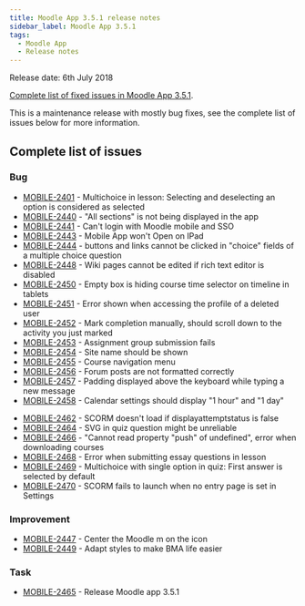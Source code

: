 ```yaml
---
title: Moodle App 3.5.1 release notes
sidebar_label: Moodle App 3.5.1
tags:
  - Moodle App
  - Release notes
---
```


Release date: 6th July 2018

[Complete list of fixed issues in Moodle App 3.5.1](https://tracker.moodle.org/jira/secure/ReleaseNote.jspa?projectId=10070&version=16269).

This is a maintenance release with mostly bug fixes, see the complete list of issues below for more information.

## Complete list of issues

### Bug

- [MOBILE-2401](https://tracker.moodle.org/browse/MOBILE-2401) - Multichoice in lesson: Selecting and deselecting an option is considered as selected
- [MOBILE-2440](https://tracker.moodle.org/browse/MOBILE-2440) - "All sections" is not being displayed in the app
- [MOBILE-2441](https://tracker.moodle.org/browse/MOBILE-2441) - Can't login with Moodle mobile and SSO
- [MOBILE-2443](https://tracker.moodle.org/browse/MOBILE-2443) - Mobile App won't Open on IPad
- [MOBILE-2444](https://tracker.moodle.org/browse/MOBILE-2444) - buttons and links cannot be clicked in "choice" fields of a multiple choice question
- [MOBILE-2448](https://tracker.moodle.org/browse/MOBILE-2448) - Wiki pages cannot be edited if rich text editor is disabled
- [MOBILE-2450](https://tracker.moodle.org/browse/MOBILE-2450) - Empty box is hiding course time selector on timeline in tablets
- [MOBILE-2451](https://tracker.moodle.org/browse/MOBILE-2451) - Error shown when accessing the profile of a deleted user
- [MOBILE-2452](https://tracker.moodle.org/browse/MOBILE-2452) - Mark completion manually, should scroll down to the activity you just marked
- [MOBILE-2453](https://tracker.moodle.org/browse/MOBILE-2453) - Assignment group submission fails
- [MOBILE-2454](https://tracker.moodle.org/browse/MOBILE-2454) - Site name should be shown
- [MOBILE-2455](https://tracker.moodle.org/browse/MOBILE-2455) - Course navigation menu
- [MOBILE-2456](https://tracker.moodle.org/browse/MOBILE-2456) - Forum posts are not formatted correctly
- [MOBILE-2457](https://tracker.moodle.org/browse/MOBILE-2457) - Padding displayed above the keyboard while typing a new message
- [MOBILE-2458](https://tracker.moodle.org/browse/MOBILE-2458) - Calendar settings should display "1 hour" and "1 day"
<!-- cspell:disable-next-line -->
- [MOBILE-2462](https://tracker.moodle.org/browse/MOBILE-2462) - SCORM doesn't load if displayattemptstatus is false
- [MOBILE-2464](https://tracker.moodle.org/browse/MOBILE-2464) - SVG in quiz question might be unreliable
- [MOBILE-2466](https://tracker.moodle.org/browse/MOBILE-2466) -  "Cannot read property "push" of undefined", error when downloading courses
- [MOBILE-2468](https://tracker.moodle.org/browse/MOBILE-2468) - Error when submitting essay questions in lesson
- [MOBILE-2469](https://tracker.moodle.org/browse/MOBILE-2469) - Multichoice with single option in quiz: First answer is selected by default
- [MOBILE-2470](https://tracker.moodle.org/browse/MOBILE-2470) - SCORM fails to launch when no entry page is set in Settings

### Improvement

- [MOBILE-2447](https://tracker.moodle.org/browse/MOBILE-2447) - Center the Moodle m on the icon
- [MOBILE-2449](https://tracker.moodle.org/browse/MOBILE-2449) - Adapt styles to make BMA life easier

### Task

- [MOBILE-2465](https://tracker.moodle.org/browse/MOBILE-2465) - Release Moodle app 3.5.1
